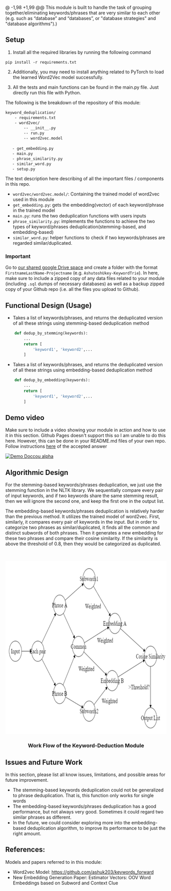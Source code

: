 @ -1,98 +1,99 @@
This module is built to handle the task of grouping together/eliminating keywords/phrases that are very similar to each other (e.g. such as “database” and “databases”, or "database strategies" and "database algorithms").)

## Setup

1. Install all the required libraries by running the following command
```
pip install -r requirements.txt 
```

2. Additionally, you may need to install anything related to PyTorch to load the learned Word2Vec model successfully.

3. All the tests and main functions can be found in the main.py file. Just directly run this file with Python.

The following is the breakdown of the repository of this module:
```
keyword_deduplication/
    - requirements.txt
    - word2vec/ 
        -- __init__.py
        -- run.py
        -- word2vec.model
    
   - get_embedding.py
   - main.py
   - phrase_similarity.py
   - similar_word.py
   - setup.py
```

The text description here describing of all the important files / components in this repo. 
* `word2vec/word2vec.model/`: Containing the trained model of word2vec used in this module
* `get_embedding.py`: gets the embedding(vector) of each keyword/phrase in the trained model
* `main.py`: runs the two deduplication functions with users inputs
* `phrase_similarity.py`: implements the functions to achieve the two types of keyword/phrases deduplication(stemming-based, and embedding-based)
* `similar_word.py`: helper functions to check if two keywords/phrases are regarded similar/duplicated.

### Important 
Go to [our shared google Drive space](https://drive.google.com/drive/folders/1rxPAdGTVcl-Xo6uuFovdKcCw5_FEaXIC?usp=sharing) and create a folder with the format `FirstnameLastName-Projectname` (e.g. `AshutoshUkey-KeywordTrie`). In here, make sure to include a zipped copy of any data files related to your module (including `.sql` dumps of necessary databases) as well as a backup zipped copy of your Github repo (i.e. all the files you upload to Github).



## Functional Design (Usage)

* Takes a list of keywords/phrases, and returns the deduplicated version of all these strings using stemming-based deduplication method
```python
    def dedup_by_stemming(keywords):
        ... 
        return [
            'keyword1', 'keyword2',...
        ]
```

* Takes a list of keywords/phrases, and returns the deduplicated version of all these strings using embedding-based deduplication method
```python
    def dedup_by_embedding(keywords):
        ...
        return [
            'keyword1', 'keyword2',...
        ]
```

## Demo video
Make sure to include a video showing your module in action and how to use it in this section. Github Pages doesn't support this so I am unable to do this here. However, this can be done in your README.md files of your own repo. Follow instructions [here](https://stackoverflow.com/questions/4279611/how-to-embed-a-video-into-github-readme-md) of the accepted answer 

[![Demo Doccou alpha](https://j.gifs.com/A6AAxO.gif)](https://www.youtube.com/watch?v=fgJSYN7pbOM&ab_channel=HaoxiangSun)


## Algorithmic Design 
For the stemming-based keywords/phrases deduplication, we just use the stemming function in the NLTK library. We sequentially compare every pair of input keywords, and if two keywords share the same stemming result, then we will ignore the second one, and keep the first one in the output list.

The embedding-based keywords/phrases deduplication is relatively harder than the previous method. It utilizes the trained model of word2vec. First, similarly, it compares every pair of keywords in the input. But in order to categorize two phrases as similar/duplicated, it finds all the common and distinct subwords of both phrases. Then it generates a new embedding for these two phrases and compare their cosine similarity. If the similarity is above the threshold of 0.8, then they would be categorized as duplicated. 

<!-- PROJECT LOGO -->
<br />
<p align="center">
  <a href="https://github.com/Forward-UIUC-2021F/keyword-deduplication">
    <img src="./embedding.jpg" alt="Logo" width="800" height="540">
  </a>

  <h3 align="center">Work Flow of the Keyword-Deduction Module</h3>

</p>



## Issues and Future Work

In this section, please list all know issues, limitations, and possible areas for future improvement.

* The stemming-based keywords deduplication could not be generalized to phrase deduplication. That is, this function only works for single words
* The embedding-based keywords/phrases deduplication has a good performance, but not always very good. Sometimes it could regard two similar phrases as different.
* In the future, we could consider exploring more into the embedding-based deduplication algorithm, to improve its performance to be just the right amount.

## References: 
Models and papers referred to in this module: 

* Word2vec Model: https://github.com/ashuk203/keywords_forward
* New Embedding Generation Paper: 
Estimator Vectors: OOV Word Embeddings based on Subword and Context Clue
